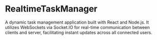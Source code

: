 # RealtimeTaskManager
 A dynamic task management application built with React and Node.js. It utilizes WebSockets via Socket.IO for real-time communication between clients and server, facilitating instant updates across all connected users.
